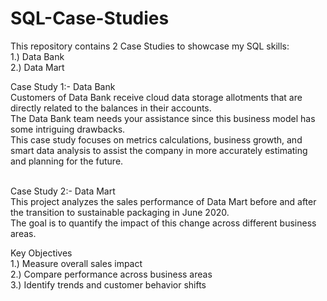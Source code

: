 # SQL-Case-Studies

This repository contains 2 Case Studies to showcase my SQL skills: <br />
1.) Data Bank <br />
2.) Data Mart <br />

Case Study 1:- Data Bank <br />
    Customers of Data Bank receive cloud data storage allotments that are directly related to the balances in their accounts. <br /> 
    The Data Bank team needs your assistance since this business model has some intriguing drawbacks. <br />
    This case study focuses on metrics calculations, business growth, and smart data analysis to assist the company in more accurately estimating and planning for the future. <br />
<br />


Case Study 2:- Data Mart <br />
    This project analyzes the sales performance of Data Mart before and after the transition to sustainable packaging in June 2020. <br />
    The goal is to quantify the impact of this change across different business areas. <br />
    

  Key Objectives <br />
    1.) Measure overall sales impact <br />
    2.) Compare performance across business areas <br />
    3.) Identify trends and customer behavior shifts <br />

